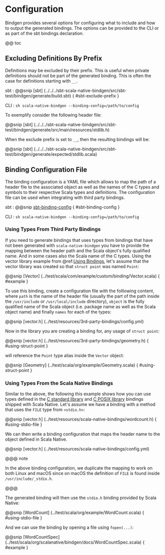 # Configuration

Bindgen provides several options for configuring what to include and how
to output the generated bindings. The options can be provided to the CLI
or as part of the sbt bindings declaration.

@@ toc

## Excluding Definitions By Prefix

Definitions may be excluded by their prefix. This is useful when private definitions should not be part of the generated binding. This is often the case for definitions starting with `__`.

sbt
:   @@snip [sbt] (../../../sbt-scala-native-bindgen/src/sbt-test/bindgen/generate/build.sbt) { #sbt-exclude-prefix }

CLI
:   ```sh
    scala-native-bindgen --binding-config=/path/to/config
    ```

To exemplify consider the following header file:

@@snip [sbt] (../../../sbt-scala-native-bindgen/src/sbt-test/bindgen/generate/src/main/resources/stdlib.h)

When the exclude prefix is set to `__`, then the resulting bindings will be:

@@snip [sbt] (../../../sbt-scala-native-bindgen/src/sbt-test/bindgen/generate/expected/stdlib.scala)

## Binding Configuration File

The binding configuration is a YAML file which allows to map the path of
a header file to the associated object as well as the names of the C
types and symbols to their respective Scala types and definitions. The
configuration file can be used when integrating with third party
bindings.

sbt
:   @@snip [sbt-binding-config](../../../build.sbt) { #sbt-binding-config }

CLI
:   ```sh
    scala-native-bindgen --binding-config=/path/to/config
    ```

### Using Types From Third Party Bindings

If you need to generate bindings that uses types from bindings that have not been generated with `scala-native-bindgen` you have to provide the mapping between the header path and the Scala object's fully qualified name. And in some cases also the Scala name of the C types. Using the vector library example from @ref:[Using Bindings](using-bindings.md), let's assume that the vector library was created so that `struct point` was named `Point`:

@@snip [Vector] (../test/scala/com/example/custom/binding/Vector.scala) { #example }

To use this binding, create a configuration file with the folllowing content, where `path` is the name of the header file (usually the part of the path inside the `/usr/include` or `/usr/local/include` directory), `object` is the fully qualified name of the Scala object (i.e. package name as well as the Scala object name) and finally `names` for each of the types:

@@snip [vector.h] (../test/resources/3rd-party-bindings/config.yml)

Now in the library you are creating a binding for, any usage of `struct point`:

@@snip [vector.h] (../test/resources/3rd-party-bindings/geometry.h) { #using-struct-point }

will reference the `Point` type alias inside the `Vector` object:

@@snip [Geometry] (../test/scala/org/example/Geometry.scala) { #using-struct-point }

### Using Types From the Scala Native Bindings

Similar to the above, the following this example shows how you can use
types defined in the [C standard library] and [C POSIX library] bindings
shipped with Scala Native. Let's assume we have a binding with a method that uses the `FILE` type
from `<stdio.h>`:

@@snip [vector.h] (../test/resources/scala-native-bindings/wordcount.h) { #using-stdio-file }

We can then write a binding configuration that maps the header name to the object defined in Scala Native.

@@snip [vector.h] (../test/resources/scala-native-bindings/config.yml)

@@@ note

In the above binding configuration, we duplicate the mapping to work on both Linux and macOS since on macOS
the definition of `FILE` is found inside `/usr/include/_stdio.h`.

@@@

The generated binding will then use the `stdio.h` binding provided by Scala Native:

@@snip [WordCount] (../test/scala/org/example/WordCount.scala) { #using-stdio-file }

And we can use the binding by opening a file using `fopen(...)`:

@@snip [WordCountSpec] (../test/scala/org/scalanative/bindgen/docs/WordCountSpec.scala) { #example }

 [Scala Native memory management]: http://www.scala-native.org/en/latest/user/interop.html#memory-management
 [Scala Native memory layout types]: http://www.scala-native.org/en/latest/user/interop.html#memory-layout-types
 [C standard library]: http://www.scala-native.org/en/latest/lib/libc.html
 [C POSIX library]: http://www.scala-native.org/en/latest/lib/posixlib.html
